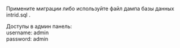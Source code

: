 Примените миграции либо используйте файл дампа базы данных intrid.sql . 

Доступы в админ панель:<br>
username: admin<br>
password: admin
